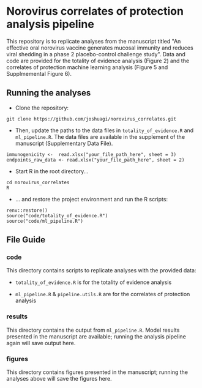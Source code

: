# Norovirus correlates of protection analysis pipeline

This repository is to replicate analyses from the manuscript titled "An effective oral norovirus vaccine generates mucosal immunity and reduces viral shedding in a phase 2 placebo-control challenge study". Data and code are provided for the totality of evidence analysis (Figure 2) and the correlates of protection machine learning analysis (Figure 5 and Supplmemental Figure 6).


## Running the analyses

- Clone the repository: 

```
git clone https://github.com/joshuagi/norovirus_correlates.git
```

- Then, update the paths to the data files in `totality_of_evidence.R` and `ml_pipeline.R`. The data files are available in the supplement of the manuscript (Supplementary Data File).

```
immunogenicity <-  read.xlsx("your_file_path_here", sheet = 3)
endpoints_raw_data <- read.xlsx("your_file_path_here", sheet = 2)
```

- Start R in the root directory... 

```
cd norovirus_correlates
R
```

- ... and restore the project environment and run the R scripts:


```
renv::restore()
source("code/totality_of_evidence.R")
source("code/ml_pipeline.R")
```


## File Guide

### code

This directory contains scripts to replicate analyses with the provided data:

- `totality_of_evidence.R` is for the totality of evidence analysis

- `ml_pipeline.R` & `pipeline.utils.R` are for the correlates of protection analysis

### results

This directory contains the output from `ml_pipeline.R`. Model results presented in the manuscript are available; running the analysis pipeline again will save output here.

### figures

This directory contains figures presented in the manuscript; running the analyses above will save the figures here.


